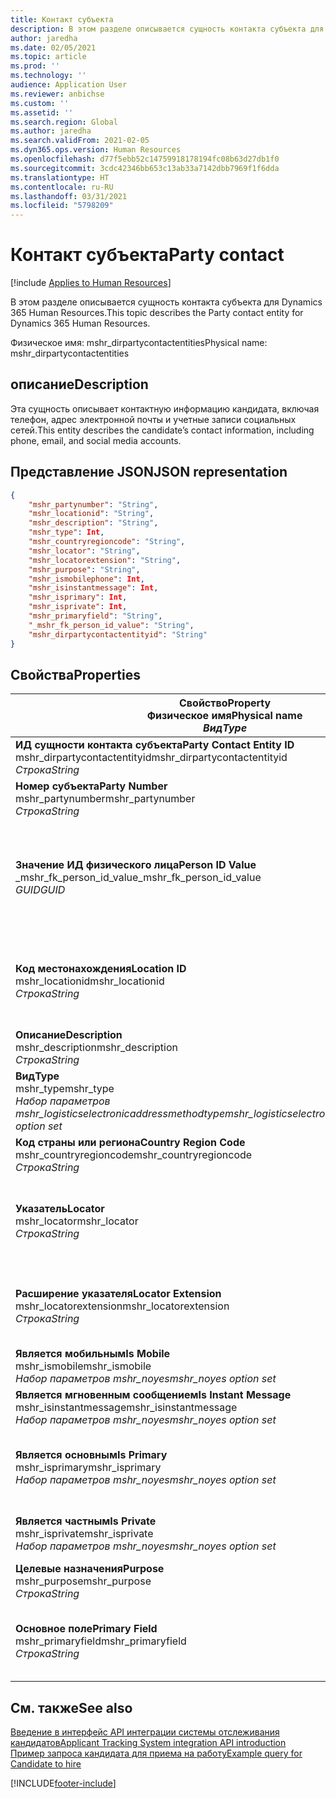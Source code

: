 ```yaml
---
title: Контакт субъекта
description: В этом разделе описывается сущность контакта субъекта для Dynamics 365 Human Resources.
author: jaredha
ms.date: 02/05/2021
ms.topic: article
ms.prod: ''
ms.technology: ''
audience: Application User
ms.reviewer: anbichse
ms.custom: ''
ms.assetid: ''
ms.search.region: Global
ms.author: jaredha
ms.search.validFrom: 2021-02-05
ms.dyn365.ops.version: Human Resources
ms.openlocfilehash: d77f5ebb52c14759918178194fc08b63d27db1f0
ms.sourcegitcommit: 3cdc42346bb653c13ab33a7142dbb7969f1f6dda
ms.translationtype: HT
ms.contentlocale: ru-RU
ms.lasthandoff: 03/31/2021
ms.locfileid: "5798209"
---
```

# <a name="party-contact"></a><span data-ttu-id="fd9d4-103">Контакт субъекта</span><span class="sxs-lookup"><span data-stu-id="fd9d4-103">Party contact</span></span>

[!include [Applies to Human Resources](../includes/applies-to-hr.md)]

<span data-ttu-id="fd9d4-104">В этом разделе описывается сущность контакта субъекта для Dynamics 365 Human Resources.</span><span class="sxs-lookup"><span data-stu-id="fd9d4-104">This topic describes the Party contact entity for Dynamics 365 Human Resources.</span></span>

<span data-ttu-id="fd9d4-105">Физическое имя: mshr_dirpartycontactentities</span><span class="sxs-lookup"><span data-stu-id="fd9d4-105">Physical name: mshr_dirpartycontactentities</span></span>

## <a name="description"></a><span data-ttu-id="fd9d4-106">описание</span><span class="sxs-lookup"><span data-stu-id="fd9d4-106">Description</span></span>

<span data-ttu-id="fd9d4-107">Эта сущность описывает контактную информацию кандидата, включая телефон, адрес электронной почты и учетные записи социальных сетей.</span><span class="sxs-lookup"><span data-stu-id="fd9d4-107">This entity describes the candidate’s contact information, including phone, email, and social media accounts.</span></span>

## <a name="json-representation"></a><span data-ttu-id="fd9d4-108">Представление JSON</span><span class="sxs-lookup"><span data-stu-id="fd9d4-108">JSON representation</span></span>

```json
{
    "mshr_partynumber": "String",
    "mshr_locationid": "String",
    "mshr_description": "String",
    "mshr_type": Int,
    "mshr_countryregioncode": "String",
    "mshr_locator": "String",
    "mshr_locatorextension": "String",
    "mshr_purpose": "String",
    "mshr_ismobilephone": Int,
    "mshr_isinstantmessage": Int,
    "mshr_isprimary": Int,
    "mshr_isprivate": Int,
    "mshr_primaryfield": "String",
    "_mshr_fk_person_id_value": "String",
    "mshr_dirpartycontactentityid": "String"
}
```

## <a name="properties"></a><span data-ttu-id="fd9d4-109">Свойства</span><span class="sxs-lookup"><span data-stu-id="fd9d4-109">Properties</span></span>

| <span data-ttu-id="fd9d4-110">Свойство</span><span class="sxs-lookup"><span data-stu-id="fd9d4-110">Property</span></span><br><span data-ttu-id="fd9d4-111">**Физическое имя**</span><span class="sxs-lookup"><span data-stu-id="fd9d4-111">**Physical name**</span></span><br><span data-ttu-id="fd9d4-112">**_Вид_**</span><span class="sxs-lookup"><span data-stu-id="fd9d4-112">**_Type_**</span></span> | <span data-ttu-id="fd9d4-113">Использование</span><span class="sxs-lookup"><span data-stu-id="fd9d4-113">Use</span></span> | <span data-ttu-id="fd9d4-114">описание</span><span class="sxs-lookup"><span data-stu-id="fd9d4-114">Description</span></span> |
| --- | --- | --- |
| <span data-ttu-id="fd9d4-115">**ИД сущности контакта субъекта**</span><span class="sxs-lookup"><span data-stu-id="fd9d4-115">**Party Contact Entity ID**</span></span><br><span data-ttu-id="fd9d4-116">mshr_dirpartycontactentityid</span><span class="sxs-lookup"><span data-stu-id="fd9d4-116">mshr_dirpartycontactentityid</span></span><br><span data-ttu-id="fd9d4-117">*Строка*</span><span class="sxs-lookup"><span data-stu-id="fd9d4-117">*String*</span></span> | <span data-ttu-id="fd9d4-118">Только для чтения</span><span class="sxs-lookup"><span data-stu-id="fd9d4-118">Read-only</span></span><br><span data-ttu-id="fd9d4-119">Требуется</span><span class="sxs-lookup"><span data-stu-id="fd9d4-119">Required</span></span> | <span data-ttu-id="fd9d4-120">Созданный системой уникальный идентификатор записи сущности.</span><span class="sxs-lookup"><span data-stu-id="fd9d4-120">System-generated unique identifier for the entity record.</span></span> |
| <span data-ttu-id="fd9d4-121">**Номер субъекта**</span><span class="sxs-lookup"><span data-stu-id="fd9d4-121">**Party Number**</span></span><br><span data-ttu-id="fd9d4-122">mshr_partynumber</span><span class="sxs-lookup"><span data-stu-id="fd9d4-122">mshr_partynumber</span></span><br><span data-ttu-id="fd9d4-123">*Строка*</span><span class="sxs-lookup"><span data-stu-id="fd9d4-123">*String*</span></span> | <span data-ttu-id="fd9d4-124">Чтение/запись</span><span class="sxs-lookup"><span data-stu-id="fd9d4-124">Read/write</span></span><br><span data-ttu-id="fd9d4-125">Требуется</span><span class="sxs-lookup"><span data-stu-id="fd9d4-125">Required</span></span> | <span data-ttu-id="fd9d4-126">ИД связанной записи субъекта (физического лица).</span><span class="sxs-lookup"><span data-stu-id="fd9d4-126">The ID of the associated party (person) record.</span></span> |
| <span data-ttu-id="fd9d4-127">**Значение ИД физического лица**</span><span class="sxs-lookup"><span data-stu-id="fd9d4-127">**Person ID Value**</span></span><br><span data-ttu-id="fd9d4-128">_mshr_fk_person_id_value</span><span class="sxs-lookup"><span data-stu-id="fd9d4-128">_mshr_fk_person_id_value</span></span><br><span data-ttu-id="fd9d4-129">*GUID*</span><span class="sxs-lookup"><span data-stu-id="fd9d4-129">*GUID*</span></span> | <span data-ttu-id="fd9d4-130">Только для чтения</span><span class="sxs-lookup"><span data-stu-id="fd9d4-130">Read-only</span></span><br><span data-ttu-id="fd9d4-131">Требуется</span><span class="sxs-lookup"><span data-stu-id="fd9d4-131">Required</span></span><br><span data-ttu-id="fd9d4-132">Внешний ключ: mshr_dirpersonentityid сущности mshr_dirpersonentity</span><span class="sxs-lookup"><span data-stu-id="fd9d4-132">Foreign key: mshr_dirpersonentityid of mshr_dirpersonentity</span></span> | <span data-ttu-id="fd9d4-133">Созданный системой уникальный идентификатор записи сущности субъекта (физического лица).</span><span class="sxs-lookup"><span data-stu-id="fd9d4-133">The system-generated identifier of the party (person) entity record.</span></span> |
| <span data-ttu-id="fd9d4-134">**Код местонахождения**</span><span class="sxs-lookup"><span data-stu-id="fd9d4-134">**Location ID**</span></span><br><span data-ttu-id="fd9d4-135">mshr_locationid</span><span class="sxs-lookup"><span data-stu-id="fd9d4-135">mshr_locationid</span></span><br><span data-ttu-id="fd9d4-136">*Строка*</span><span class="sxs-lookup"><span data-stu-id="fd9d4-136">*String*</span></span> | <span data-ttu-id="fd9d4-137">Чтение/запись</span><span class="sxs-lookup"><span data-stu-id="fd9d4-137">Read/write</span></span><br><span data-ttu-id="fd9d4-138">Требуется</span><span class="sxs-lookup"><span data-stu-id="fd9d4-138">Required</span></span> | <span data-ttu-id="fd9d4-139">ИД местоположения записи адреса.</span><span class="sxs-lookup"><span data-stu-id="fd9d4-139">The location ID of the address record.</span></span> <span data-ttu-id="fd9d4-140">Настройте в сущности mshr_logisticspostaladdresslocationcdsentity.</span><span class="sxs-lookup"><span data-stu-id="fd9d4-140">Set up in mshr_logisticspostaladdresslocationcdsentity entity.</span></span> |
| <span data-ttu-id="fd9d4-141">**Описание**</span><span class="sxs-lookup"><span data-stu-id="fd9d4-141">**Description**</span></span><br><span data-ttu-id="fd9d4-142">mshr_description</span><span class="sxs-lookup"><span data-stu-id="fd9d4-142">mshr_description</span></span><br><span data-ttu-id="fd9d4-143">*Строка*</span><span class="sxs-lookup"><span data-stu-id="fd9d4-143">*String*</span></span> | <span data-ttu-id="fd9d4-144">Чтение/запись</span><span class="sxs-lookup"><span data-stu-id="fd9d4-144">Read/write</span></span><br><span data-ttu-id="fd9d4-145">Требуется</span><span class="sxs-lookup"><span data-stu-id="fd9d4-145">Required</span></span> | <span data-ttu-id="fd9d4-146">Описание контактных данных.</span><span class="sxs-lookup"><span data-stu-id="fd9d4-146">The description of the contact details.</span></span> |
| <span data-ttu-id="fd9d4-147">**Вид**</span><span class="sxs-lookup"><span data-stu-id="fd9d4-147">**Type**</span></span><br><span data-ttu-id="fd9d4-148">mshr_type</span><span class="sxs-lookup"><span data-stu-id="fd9d4-148">mshr_type</span></span><br><span data-ttu-id="fd9d4-149">*Набор параметров mshr_logisticselectronicaddressmethodtype*</span><span class="sxs-lookup"><span data-stu-id="fd9d4-149">*mshr_logisticselectronicaddressmethodtype option set*</span></span> | <span data-ttu-id="fd9d4-150">Чтение/запись</span><span class="sxs-lookup"><span data-stu-id="fd9d4-150">Read/write</span></span><br><span data-ttu-id="fd9d4-151">Требуется</span><span class="sxs-lookup"><span data-stu-id="fd9d4-151">Required</span></span> | <span data-ttu-id="fd9d4-152">Тип сведений о контакте.</span><span class="sxs-lookup"><span data-stu-id="fd9d4-152">The contact detail type.</span></span> |
| <span data-ttu-id="fd9d4-153">**Код страны или региона**</span><span class="sxs-lookup"><span data-stu-id="fd9d4-153">**Country Region Code**</span></span><br><span data-ttu-id="fd9d4-154">mshr_countryregioncode</span><span class="sxs-lookup"><span data-stu-id="fd9d4-154">mshr_countryregioncode</span></span><br><span data-ttu-id="fd9d4-155">*Строка*</span><span class="sxs-lookup"><span data-stu-id="fd9d4-155">*String*</span></span> | <span data-ttu-id="fd9d4-156">Чтение/запись</span><span class="sxs-lookup"><span data-stu-id="fd9d4-156">Read/write</span></span><br><span data-ttu-id="fd9d4-157">Необязательный</span><span class="sxs-lookup"><span data-stu-id="fd9d4-157">Optional</span></span> | <span data-ttu-id="fd9d4-158">Страна или регион в адресе.</span><span class="sxs-lookup"><span data-stu-id="fd9d4-158">The country or region of the address.</span></span> |
| <span data-ttu-id="fd9d4-159">**Указатель**</span><span class="sxs-lookup"><span data-stu-id="fd9d4-159">**Locator**</span></span><br><span data-ttu-id="fd9d4-160">mshr_locator</span><span class="sxs-lookup"><span data-stu-id="fd9d4-160">mshr_locator</span></span><br><span data-ttu-id="fd9d4-161">*Строка*</span><span class="sxs-lookup"><span data-stu-id="fd9d4-161">*String*</span></span> | <span data-ttu-id="fd9d4-162">Чтение/запись</span><span class="sxs-lookup"><span data-stu-id="fd9d4-162">Read/write</span></span><br><span data-ttu-id="fd9d4-163">Необязательный</span><span class="sxs-lookup"><span data-stu-id="fd9d4-163">Optional</span></span> | <span data-ttu-id="fd9d4-164">Сведения о контакте.</span><span class="sxs-lookup"><span data-stu-id="fd9d4-164">The contact details.</span></span> <span data-ttu-id="fd9d4-165">Например, если типом является **Адрес электронной почты**, то в этом поле будет указан адрес электронной почты кандидата.</span><span class="sxs-lookup"><span data-stu-id="fd9d4-165">For example, if the type is **Email address**, then this field contains the candidate’s email address.</span></span> |
| <span data-ttu-id="fd9d4-166">**Расширение указателя**</span><span class="sxs-lookup"><span data-stu-id="fd9d4-166">**Locator Extension**</span></span><br><span data-ttu-id="fd9d4-167">mshr_locatorextension</span><span class="sxs-lookup"><span data-stu-id="fd9d4-167">mshr_locatorextension</span></span><br><span data-ttu-id="fd9d4-168">*Строка*</span><span class="sxs-lookup"><span data-stu-id="fd9d4-168">*String*</span></span> | <span data-ttu-id="fd9d4-169">Чтение/запись</span><span class="sxs-lookup"><span data-stu-id="fd9d4-169">Read/write</span></span><br><span data-ttu-id="fd9d4-170">Необязательный</span><span class="sxs-lookup"><span data-stu-id="fd9d4-170">Optional</span></span> | <span data-ttu-id="fd9d4-171">Расширение указателя.</span><span class="sxs-lookup"><span data-stu-id="fd9d4-171">The locator extension.</span></span> <span data-ttu-id="fd9d4-172">Например, если типом является **Телефон**, то это свойство будет содержать добавочный номер телефона.</span><span class="sxs-lookup"><span data-stu-id="fd9d4-172">For example, if the type is **Phone**, then this property would contain the phone number extension.</span></span> |
| <span data-ttu-id="fd9d4-173">**Является мобильным**</span><span class="sxs-lookup"><span data-stu-id="fd9d4-173">**Is Mobile**</span></span><br><span data-ttu-id="fd9d4-174">mshr_ismobile</span><span class="sxs-lookup"><span data-stu-id="fd9d4-174">mshr_ismobile</span></span><br><span data-ttu-id="fd9d4-175">*Набор параметров mshr_noyes*</span><span class="sxs-lookup"><span data-stu-id="fd9d4-175">*mshr_noyes option set*</span></span> | <span data-ttu-id="fd9d4-176">Чтение/запись</span><span class="sxs-lookup"><span data-stu-id="fd9d4-176">Read/write</span></span><br><span data-ttu-id="fd9d4-177">Требуется</span><span class="sxs-lookup"><span data-stu-id="fd9d4-177">Required</span></span> | <span data-ttu-id="fd9d4-178">Указывает, является ли номер телефона мобильным номером.</span><span class="sxs-lookup"><span data-stu-id="fd9d4-178">Specifies whether the phone is a mobile number.</span></span> |
| <span data-ttu-id="fd9d4-179">**Является мгновенным сообщением**</span><span class="sxs-lookup"><span data-stu-id="fd9d4-179">**Is Instant Message**</span></span><br><span data-ttu-id="fd9d4-180">mshr_isinstantmessage</span><span class="sxs-lookup"><span data-stu-id="fd9d4-180">mshr_isinstantmessage</span></span><br><span data-ttu-id="fd9d4-181">*Набор параметров mshr_noyes*</span><span class="sxs-lookup"><span data-stu-id="fd9d4-181">*mshr_noyes option set*</span></span> | <span data-ttu-id="fd9d4-182">Чтение/запись</span><span class="sxs-lookup"><span data-stu-id="fd9d4-182">Read/write</span></span><br><span data-ttu-id="fd9d4-183">Требуется</span><span class="sxs-lookup"><span data-stu-id="fd9d4-183">Required</span></span> | <span data-ttu-id="fd9d4-184">Указывает, разрешен ли телефон для обмена мгновенными сообщениями.</span><span class="sxs-lookup"><span data-stu-id="fd9d4-184">Specifies whether the phone is enabled for instant messaging.</span></span> |
| <span data-ttu-id="fd9d4-185">**Является основным**</span><span class="sxs-lookup"><span data-stu-id="fd9d4-185">**Is Primary**</span></span><br><span data-ttu-id="fd9d4-186">mshr_isprimary</span><span class="sxs-lookup"><span data-stu-id="fd9d4-186">mshr_isprimary</span></span><br><span data-ttu-id="fd9d4-187">*Набор параметров mshr_noyes*</span><span class="sxs-lookup"><span data-stu-id="fd9d4-187">*mshr_noyes option set*</span></span> | <span data-ttu-id="fd9d4-188">Чтение/запись</span><span class="sxs-lookup"><span data-stu-id="fd9d4-188">Read/write</span></span><br><span data-ttu-id="fd9d4-189">Требуется</span><span class="sxs-lookup"><span data-stu-id="fd9d4-189">Required</span></span> | <span data-ttu-id="fd9d4-190">Определяет основной контакт типа контакта.</span><span class="sxs-lookup"><span data-stu-id="fd9d4-190">Determines the primary contact of the contact type.</span></span> <span data-ttu-id="fd9d4-191">Для каждого типа контакта должна существовать только одна основная запись.</span><span class="sxs-lookup"><span data-stu-id="fd9d4-191">There must be only one primary record per contact type.</span></span> |
| <span data-ttu-id="fd9d4-192">**Является частным**</span><span class="sxs-lookup"><span data-stu-id="fd9d4-192">**Is Private**</span></span><br><span data-ttu-id="fd9d4-193">mshr_isprivate</span><span class="sxs-lookup"><span data-stu-id="fd9d4-193">mshr_isprivate</span></span><br><span data-ttu-id="fd9d4-194">*Набор параметров mshr_noyes*</span><span class="sxs-lookup"><span data-stu-id="fd9d4-194">*mshr_noyes option set*</span></span> | <span data-ttu-id="fd9d4-195">Чтение/запись</span><span class="sxs-lookup"><span data-stu-id="fd9d4-195">Read/write</span></span><br><span data-ttu-id="fd9d4-196">Требуется</span><span class="sxs-lookup"><span data-stu-id="fd9d4-196">Required</span></span> | <span data-ttu-id="fd9d4-197">Указывает, является ли этот адрес личным адресом для данного физического лица.</span><span class="sxs-lookup"><span data-stu-id="fd9d4-197">Identifies whether this address is a private address for the person.</span></span> |
| <span data-ttu-id="fd9d4-198">**Целевые назначения**</span><span class="sxs-lookup"><span data-stu-id="fd9d4-198">**Purpose**</span></span><br><span data-ttu-id="fd9d4-199">mshr_purpose</span><span class="sxs-lookup"><span data-stu-id="fd9d4-199">mshr_purpose</span></span><br><span data-ttu-id="fd9d4-200">*Строка*</span><span class="sxs-lookup"><span data-stu-id="fd9d4-200">*String*</span></span> | <span data-ttu-id="fd9d4-201">Чтение/запись</span><span class="sxs-lookup"><span data-stu-id="fd9d4-201">Read/write</span></span><br><span data-ttu-id="fd9d4-202">Необязательный</span><span class="sxs-lookup"><span data-stu-id="fd9d4-202">Optional</span></span> | <span data-ttu-id="fd9d4-203">Название/роль контактных данных.</span><span class="sxs-lookup"><span data-stu-id="fd9d4-203">The purpose/role of the contact details.</span></span> |
| <span data-ttu-id="fd9d4-204">**Основное поле**</span><span class="sxs-lookup"><span data-stu-id="fd9d4-204">**Primary Field**</span></span><br><span data-ttu-id="fd9d4-205">mshr_primaryfield</span><span class="sxs-lookup"><span data-stu-id="fd9d4-205">mshr_primaryfield</span></span><br><span data-ttu-id="fd9d4-206">*Строка*</span><span class="sxs-lookup"><span data-stu-id="fd9d4-206">*String*</span></span> | <span data-ttu-id="fd9d4-207">Только для чтения</span><span class="sxs-lookup"><span data-stu-id="fd9d4-207">Read-only</span></span><br><span data-ttu-id="fd9d4-208">Требуется</span><span class="sxs-lookup"><span data-stu-id="fd9d4-208">Required</span></span> | <span data-ttu-id="fd9d4-209">Поле, используемое в качестве первичного идентификатора записи сущности.</span><span class="sxs-lookup"><span data-stu-id="fd9d4-209">Field used as a primary identifier of the entity record.</span></span> <span data-ttu-id="fd9d4-210">Комбинация номера субъекта, типа, описания и указателя.</span><span class="sxs-lookup"><span data-stu-id="fd9d4-210">Combination of party number, type, description, and locator.</span></span> |

## <a name="see-also"></a><span data-ttu-id="fd9d4-211">См. также</span><span class="sxs-lookup"><span data-stu-id="fd9d4-211">See also</span></span>

[<span data-ttu-id="fd9d4-212">Введение в интерфейс API интеграции системы отслеживания кандидатов</span><span class="sxs-lookup"><span data-stu-id="fd9d4-212">Applicant Tracking System integration API introduction</span></span>](hr-admin-integration-ats-api-introduction.md)<br>
[<span data-ttu-id="fd9d4-213">Пример запроса кандидата для приема на работу</span><span class="sxs-lookup"><span data-stu-id="fd9d4-213">Example query for Candidate to hire</span></span>](hr-admin-integration-ats-api-candidate-to-hire-example-query.md)



[!INCLUDE[footer-include](../includes/footer-banner.md)]